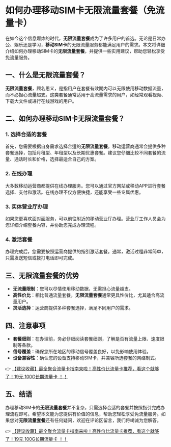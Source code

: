 # 如何办理移动SIM卡无限流量套餐（免流量卡）

在如今这个信息爆炸的时代，**无限流量套餐**成为了许多用户的首选。无论是日常办公、娱乐还是学习，**移动SIM卡**的无限流量服务都能满足用户的需求。本文将详细介绍如何办理移动SIM卡的**无限流量套餐**，并提供一些实用建议，帮助您轻松享受免流量服务。

## 一、什么是无限流量套餐？

**无限流量套餐**，顾名思义，是指用户在套餐有效期内可以无限使用移动数据流量，而不必担心流量超支。这类套餐通常适用于高流量需求的用户，如经常观看视频、下载大文件或进行在线游戏的用户。

## 二、如何办理移动SIM卡无限流量套餐？

### 1. 选择合适的套餐

首先，您需要根据自身需求选择合适的**无限流量套餐**。移动运营商通常会提供多种套餐选择，包括月租型、年租型以及长期优惠套餐。建议您仔细比较不同套餐的流量、通话时长和价格，选择最适合自己的方案。

### 2. 在线办理

大多数移动运营商都提供在线办理服务。您可以通过官方网站或移动APP进行套餐选择、支付和激活。在线办理不仅方便快捷，还能享受一些专属优惠。

### 3. 实体营业厅办理

如果您更喜欢面对面服务，可以前往附近的移动营业厅办理。营业厅工作人员会为您详细介绍套餐内容，并协助您完成办理流程。

### 4. 激活套餐

办理完成后，您需要按照运营商提供的指引激活套餐。通常，激活过程非常简单，只需发送短信或拨打电话即可完成。

## 三、无限流量套餐的优势

- **无流量限制**：您可以尽情使用移动数据，无需担心流量超支。
- **高性价比**：相比普通流量套餐，**无限流量套餐**通常更具性价比，尤其适合高流量用户。
- **灵活选择**：运营商提供多种套餐选择，满足不同用户的需求。

## 四、注意事项

- **套餐细则**：在办理前，务必仔细阅读套餐细则，了解是否有流量上限、速度限制等条款。
- **信号覆盖**：确保您所在地区的移动信号覆盖良好，以免影响使用体验。
- **设备兼容性**：确认您的设备支持移动SIM卡，并兼容所选套餐的网络制式。

👉 [【建议收藏】最全聚合流量卡指南来啦！高性价比流量卡推荐，看这个就够了！19元 100G长期流量卡 ！！](https://bit.ly/Liuliangka)

## 五、结语

办理移动SIM卡的**无限流量套餐**并不复杂，只需选择合适的套餐并按照指引完成办理流程即可。希望本文能为您提供有价值的信息，帮助您轻松享受免流量服务。如果您对**无限流量套餐**还有任何疑问，欢迎在评论区留言，我们将竭诚为您解答。

👉 [【建议收藏】最全聚合流量卡指南来啦！高性价比流量卡推荐，看这个就够了！19元 100G长期流量卡 ！！](https://bit.ly/Liuliangka)